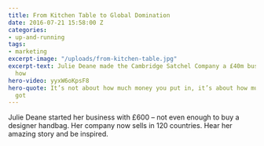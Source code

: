 ```yaml
---
title: From Kitchen Table to Global Domination
date: 2016-07-21 15:58:00 Z
categories:
- up-and-running
tags:
- marketing
excerpt-image: "/uploads/from-kitchen-table.jpg"
excerpt-text: Julie Deane made the Cambridge Satchel Company a £40m business. Hear
  how
hero-video: yyxW6oKpsF8
hero-quote: It’s not about how much money you put in, it’s about how much drive you’ve
  got
---
```


Julie Deane started her business with £600 – not even enough to buy a designer handbag. Her company now sells in 120 countries. Hear her amazing story and be inspired.